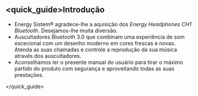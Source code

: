 ## <quick_guide>Introdução

* Energy Sistem® agradece-lhe a aquisição dos *Energy Headphones CH1 Bluetooth*. Desejamos-lhe muita diversão.
* Auscultadores Bluetooth  3.0 que combinam uma experiência de som excecional com um desenho moderno em cores frescas e novas. Atenda as suas chamadas e controle a reprodução da sua música através dos auscultadores.
* Aconselhamos ler o presente manual do usuário para tirar o máximo partido do produto com segurança e aproveitando todas as suas prestações.

</unique> </quick_guide>

